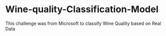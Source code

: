 # Wine-quality-Classification-Model
This challenge was from Microsoft to classify Wine Quality based on Real Data
